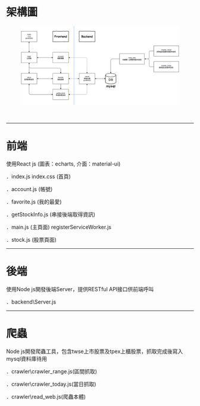 <div class="col-xs-12">
    <h1>
        <b>架構圖</b>
        <br>
    </h1>
    <figure>
        <a href="https://github.com/PJhunag/MyFirstNodeJs/blob/master/structure.png">
            <img data-no-retina="true" src="https://raw.githubusercontent.com/PJhunag/MyFirstNodeJs/master/structure.png"
                alt="Projects 01 00@2x 9a5a97084c8e268ae3725d8e03654d1815ae2eb597b59c292ae4d0beffa7b703" data-uploader-id="4"
                data-state="empty" style="border-radius: 0px;">
        </a>
        <figcaption>
            <p>
                <br>
            </p>
        </figcaption>
    </figure>
</div>

<div class="col-sm-12">
    <div class="row" data-original-title="" title="">
        <div class="col-sm-4 item">
            <hr>
            <h1>前端
                <br>
            </h1>
            <p>使用React js (圖表：echarts, 介面：material-ui) </p>
            <p>．index.js index.css (首頁)
                <br>
            </p>
            <p>．account.js (帳號)
                <br>
            </p>
            <p>．favorite.js (我的最愛)
                <br>
            </p>
            <p>．getStockInfo.js (串接後端取得資訊)
                <br>
            </p>
            <p>．main.js (主頁面) registerServiceWorker.js
                <br>
            </p>
            <p>．stock.js (股票頁面)</p>
        </div>
        <div class="col-sm-4 item">
            <hr>
            <h1>後端
                <br>
            </h1>
            <p>使用Node js開發後端Server，提供RESTful API接口供前端呼叫</p>
            <p>．backend\Server.js
                <br>
            </p>
        </div>
        <div class="col-sm-4 item">
            <hr>
            <h1>爬蟲
                <br>
            </h1>
            <p>Node js開發爬蟲工具，包含twse上市股票及tpex上櫃股票，抓取完成後寫入mysql資料庫待用</p>
            <p>．crawler\crawler_range.js(區間抓取)</p>
            <p>．crawler\crawler_today.js(當日抓取)</p>
            <p>．crawler\read_web.js(爬蟲本體)</p>
        </div>
    </div>
</div>
